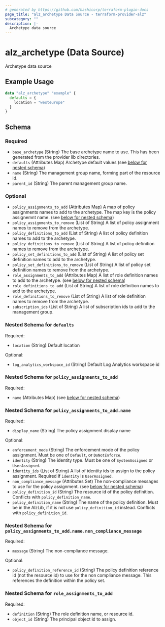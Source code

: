 ```yaml
---
# generated by https://github.com/hashicorp/terraform-plugin-docs
page_title: "alz_archetype Data Source - terraform-provider-alz"
subcategory: ""
description: |-
  Archetype data source
---
```


# alz_archetype (Data Source)

Archetype data source

## Example Usage

```terraform
data "alz_archetype" "example" {
  defaults = {
    location = "westeurope"
  }
}
```

<!-- schema generated by tfplugindocs -->
## Schema

### Required

- `base_archetype` (String) The base archetype name to use. This has been generated from the provider lib directories.
- `defaults` (Attributes Map) Archetype default values (see [below for nested schema](#nestedatt--defaults))
- `name` (String) The management group name, forming part of the resource id.
- `parent_id` (String) The parent management group name.

### Optional

- `policy_assignments_to_add` (Attributes Map) A map of policy assignments names to add to the archetype. The map key is the policy assignemnt name. (see [below for nested schema](#nestedatt--policy_assignments_to_add))
- `policy_assignments_to_remove` (List of String) A list of policy assignment names to remove from the archetype.
- `policy_definitions_to_add` (List of String) A list of policy definition names to add to the archetype.
- `policy_definitions_to_remove` (List of String) A list of policy definition names to remove from the archetype.
- `policy_set_definitions_to_add` (List of String) A list of policy set definition names to add to the archetype.
- `policy_set_definitions_to_remove` (List of String) A list of policy set definition names to remove from the archetype.
- `role_assignments_to_add` (Attributes Map) A list of role definition names to add to the archetype. (see [below for nested schema](#nestedatt--role_assignments_to_add))
- `role_definitions_to_add` (List of String) A list of role definition names to add to the archetype.
- `role_definitions_to_remove` (List of String) A list of role definition names to remove from the archetype.
- `subscription_ids` (List of String) A list of subscription ids to add to the management group.

<a id="nestedatt--defaults"></a>
### Nested Schema for `defaults`

Required:

- `location` (String) Default location

Optional:

- `log_analytics_workspace_id` (String) Default Log Analytics workspace id


<a id="nestedatt--policy_assignments_to_add"></a>
### Nested Schema for `policy_assignments_to_add`

Required:

- `name` (Attributes Map) (see [below for nested schema](#nestedatt--policy_assignments_to_add--name))

<a id="nestedatt--policy_assignments_to_add--name"></a>
### Nested Schema for `policy_assignments_to_add.name`

Required:

- `display_name` (String) The policy assignment display name

Optional:

- `enforcement_mode` (String) The enforcement mode of the policy assignment. Must be one of `Default`, or `DoNotEnforce`.
- `identity` (String) The identity type. Must be one of `SystemAssigned` or `UserAssigned`.
- `identity_ids` (List of String) A list of identity ids to assign to the policy assignment. Required if `identity` is `UserAssigned`.
- `non_compliance_message` (Attributes Set) The non-compliance messages to use for the policy assignment. (see [below for nested schema](#nestedatt--policy_assignments_to_add--name--non_compliance_message))
- `policy_definition_id` (String) The resource id of the policy definition. Conflicts with `policy_definition_name`.
- `policy_definition_name` (String) The name of the policy definition. Must be in the AlzLib, if it is not use `policy_definition_id` instead. Conflicts with `policy_definition_id`.

<a id="nestedatt--policy_assignments_to_add--name--non_compliance_message"></a>
### Nested Schema for `policy_assignments_to_add.name.non_compliance_message`

Required:

- `message` (String) The non-compliance message.

Optional:

- `policy_definition_reference_id` (String) The policy definition reference id (not the resource id) to use for the non compliance message. This references the definition within the policy set.




<a id="nestedatt--role_assignments_to_add"></a>
### Nested Schema for `role_assignments_to_add`

Required:

- `definition` (String) The role definition name, or resource id.
- `object_id` (String) The principal object id to assign.
